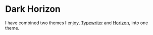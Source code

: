 # Dark Horizon

I have combined two themes I enjoy, [Typewriter](https://github.com/crashmoney/obsidian-typewriter) and [Horizon](https://github.com/tylernguyen/obsidian-horizon), into one theme.
